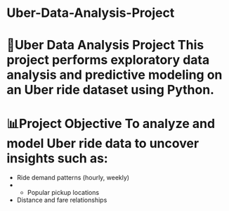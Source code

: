 # Uber-Data-Analysis-Project
# 🚖Uber Data Analysis Project  This project performs exploratory data analysis and predictive modeling on an Uber ride dataset using Python.
# 📊Project Objective To analyze and model Uber ride data to uncover insights such as:
- Ride demand patterns (hourly, weekly)
- - Popular pickup locations
 - Distance and fare relationships  
